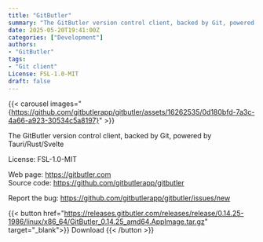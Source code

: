 ```yaml
---
title: "GitButler"
summary: "The GitButler version control client, backed by Git, powered by Tauri/Rust/Svelte."
date: 2025-05-20T19:41:00Z
categories: ["Development"]
authors:
- "GitButler"
tags: 
- "Git client"
License: FSL-1.0-MIT
draft: false
---
```


{{< carousel images="{https://github.com/gitbutlerapp/gitbutler/assets/16262535/0d180bfd-7a3c-4a66-a923-30534c5a8197}" >}}

The GitButler version control client, backed by Git, powered by Tauri/Rust/Svelte

License: FSL-1.0-MIT

Web page: <https://gitbutler.com>  
Source code: <https://github.com/gitbutlerapp/gitbutler>

Report the bug: <https://github.com/gitbutlerapp/gitbutler/issues/new>  

{{< button href="https://releases.gitbutler.com/releases/release/0.14.25-1986/linux/x86_64/GitButler_0.14.25_amd64.AppImage.tar.gz" target="_blank">}}
Download
{{< /button >}}